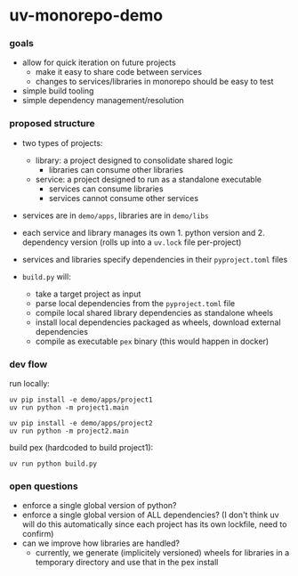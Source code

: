 # uv-monorepo-demo

### goals
- allow for quick iteration on future projects
    - make it easy to share code between services
    - changes to services/libraries in monorepo should be easy to test
- simple build tooling
- simple dependency management/resolution

### proposed structure
- two types of projects:
    - library: a project designed to consolidate shared logic
        - libraries can consume other libraries
    - service: a project designed to run as a standalone executable
        - services can consume libraries
        - services cannot consume other services

- services are in `demo/apps`, libraries are in `demo/libs`
- each service and library manages its own 1. python version and 2. dependency version (rolls up into a `uv.lock` file per-project)
- services and libraries specify dependencies in their `pyproject.toml` files
- `build.py` will:
    - take a target project as input
    - parse local dependencies from the `pyproject.toml` file
    - compile local shared library dependencies as standalone wheels
    - install local dependencies packaged as wheels, download external dependencies
    - compile as executable `pex` binary (this would happen in docker)

### dev flow

run locally:
```
uv pip install -e demo/apps/project1
uv run python -m project1.main
```

```
uv pip install -e demo/apps/project2
uv run python -m project2.main
```

build pex (hardcoded to build project1):
```
uv run python build.py
```

### open questions
- enforce a single global version of python?
- enforce a single global version of ALL dependencies? (I don't think uv will do this automatically since each project has its own lockfile, need to confirm)
- can we improve how libraries are handled?
    - currently, we generate (implicitely versioned) wheels for libraries in a temporary directory and use that in the pex install
